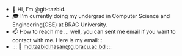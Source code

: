 - 👋 Hi, I’m @git-tazbid.
- 🎓 I'm currently doing my undergrad in Computer Science and Engineering(CSE) at BRAC University.
- 📫 How to reach me ... well, you can sent me email if you want to contact with me. Here is my email:::
- ::: 📧 md.tazbid.hasan@g.bracu.ac.bd :::

<!---

--->
